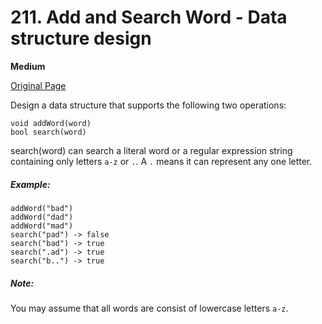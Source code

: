 # 211. Add and Search Word - Data structure design

**Medium**

[Original Page](https://leetcode.com/problems/add-and-search-word-data-structure-design/)

Design a data structure that supports the following two operations:

```
void addWord(word)
bool search(word)
```

search(word) can search a literal word or a regular expression string containing only letters `a-z` or `.`. A `.` means it can represent any one letter.

##### Example:
```
addWord("bad")
addWord("dad")
addWord("mad")
search("pad") -> false
search("bad") -> true
search(".ad") -> true
search("b..") -> true
```

##### Note:
You may assume that all words are consist of lowercase letters `a-z`.
